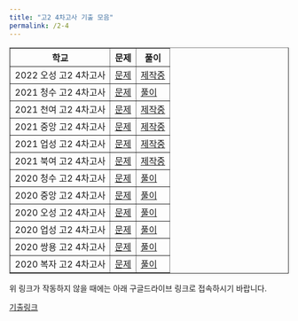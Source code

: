 ```yaml
---
title: "고2 4차고사 기출 모음"
permalink: /2-4
---
```

<table border="1">
<th>학교</th> <th>문제</th> <th>풀이</th> 
  <tr>
	<td>2022 오성 고2 4차고사</td>
    <td><a href="/pdf/test2nd/2022/2022 오성 고2 4차고사.pdf">문제</a></td>
    <td><a href="/pdf/test2nd/2022풀이/%5B풀이%5D 2022 오성 고2 4차고사.pdf">제작중</a></td>
  </tr>
    <tr>
	<td>2021 청수 고2 4차고사</td>
    <td><a href="/pdf/test2nd/2021/2021 청수 고2 4차고사.pdf">문제</a></td>
    <td><a href="/pdf/test2nd/2021풀이/%5B풀이%5D 2021 청수 고2 4차고사.pdf">풀이</a></td>
  </tr>
    <tr>
	<td>2021 천여 고2 4차고사</td>
    <td><a href="/pdf/test2nd/2021/2021 천여 고2 4차고사.pdf">문제</a></td>
    <td><a href="/pdf/test2nd/2021풀이/%5B풀이%5D 2021 천여 고2 4차고사.pdf">제작중</a></td>
  </tr>
    <tr>
	<td>2021 중앙 고2 4차고사</td>
    <td><a href="/pdf/test2nd/2021/2021 중앙 고2 4차고사.pdf">문제</a></td>
    <td><a href="/pdf/test2nd/2021풀이/%5B풀이%5D 2021 중앙 고2 4차고사.pdf">제작중</a></td>
  </tr>
    <tr>
	<td>2021 업성 고2 4차고사</td>
    <td><a href="/pdf/test2nd/2021/2021 업성 고2 4차고사.pdf">문제</a></td>
    <td><a href="/pdf/test2nd/2021풀이/%5B풀이%5D 2021 업성 고2 4차고사.pdf">제작중</a></td>
  </tr>
    <tr>
	<td>2021 북여 고2 4차고사</td>
    <td><a href="/pdf/test2nd/2021/2021 북여 고2 4차고사.pdf">문제</a></td>
    <td><a href="/pdf/test2nd/2021풀이/%5B풀이%5D 2021 북여 고2 4차고사.pdf">제작중</a></td>
  </tr>
    <tr>
	<td>2020 청수 고2 4차고사</td>
    <td><a href="/pdf/test2nd/2020/2020 청수 고2 4차고사.pdf">문제</a></td>
    <td><a href="/pdf/test2nd/2020풀이/%5B풀이%5D 2020 청수 고2 4차고사.pdf">풀이</a></td>
  </tr>
    <tr>
	<td>2020 중앙 고2 4차고사</td>
    <td><a href="/pdf/test2nd/2020/2020 중앙 고2 4차고사.pdf">문제</a></td>
    <td><a href="/pdf/test2nd/2020풀이/%5B풀이%5D 2020 중앙 고2 4차고사.pdf">풀이</a></td>
  </tr>
    <tr>
	<td>2020 오성 고2 4차고사</td>
    <td><a href="/pdf/test2nd/2020/2020 오성 고2 4차고사.pdf">문제</a></td>
    <td><a href="/pdf/test2nd/2020풀이/%5B풀이%5D 2020 오성 고2 4차고사.pdf">풀이</a></td>
  </tr>
    <tr>
	<td>2020 업성 고2 4차고사</td>
    <td><a href="/pdf/test2nd/2020/2020 업성 고2 4차고사.pdf">문제</a></td>
    <td><a href="/pdf/test2nd/2020풀이/%5B풀이%5D 2020 업성 고2 4차고사.pdf">풀이</a></td>
  </tr>
    <tr>
	<td>2020 쌍용 고2 4차고사</td>
    <td><a href="/pdf/test2nd/2020/2020 쌍용 고2 4차고사.pdf">문제</a></td>
    <td><a href="/pdf/test2nd/2020풀이/%5B풀이%5D 2020 쌍용 고2 4차고사.pdf">풀이</a></td>
  </tr>
    <tr>
	<td>2020 복자 고2 4차고사</td>
    <td><a href="/pdf/test2nd/2020/2020 복자 고2 4차고사.pdf">문제</a></td>
    <td><a href="/pdf/test2nd/2020풀이/%5B풀이%5D 2020 복자 고2 4차고사.pdf">풀이</a></td>
  </tr>
 </table>

위 링크가 작동하지 않을 때에는 아래 구글드라이브 링크로 접속하시기 바랍니다.

[기출링크](https://github.com/gwandae/test/tree/main/pdf/test2nd)